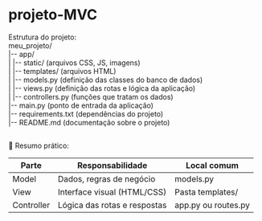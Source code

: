 # projeto-MVC

Estrutura do projeto:<br>
meu_projeto/<br>
|-- app/<br>
| |-- static/ (arquivos CSS, JS, imagens)<br>
| |-- templates/ (arquivos HTML)<br>
| |-- models.py (definição das classes do banco de dados)<br>
| |-- views.py (definição das rotas e lógica da aplicação)<br>
| |-- controllers.py (funções que tratam os dados)<br>
|-- main.py (ponto de entrada da aplicação)<br>
|-- requirements.txt (dependências do projeto)<br>
|-- README.md (documentação sobre o projeto)<br>

##
🧠 Resumo prático:

| Parte       | Responsabilidade              | Local comum         |
|-------------|-------------------------------|---------------------|
| Model       | Dados, regras de negócio      | models.py           |
| View        | Interface visual (HTML/CSS)   | Pasta templates/    |
| Controller  | Lógica das rotas e respostas  | app.py ou routes.py |



